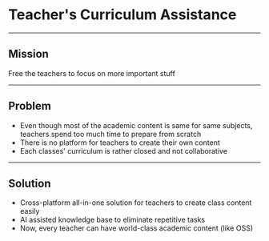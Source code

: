 # Teacher's Curriculum Assistance

---

## Mission

Free the teachers to focus on more important stuff

---

## Problem

- Even though most of the academic content is same for same subjects, teachers spend too much time to prepare from scratch
- There is no platform for teachers to create their own content
- Each classes' curriculum is rather closed and not collaborative

---

## Solution

- Cross-platform all-in-one solution for teachers to create class content easily
- AI assisted knowledge base to eliminate repetitive tasks
- Now, every teacher can have world-class academic content (like OSS)
